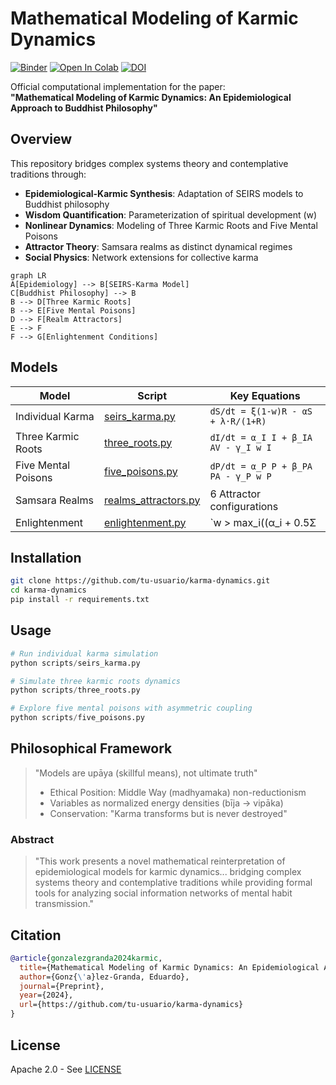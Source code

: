 # Mathematical Modeling of Karmic Dynamics

[![Binder](https://mybinder.org/badge_logo.svg)](https://mybinder.org/v2/gh/tu-usuario/karma-dynamics/main)
[![Open In Colab](https://colab.research.google.com/assets/colab-badge.svg)](https://colab.research.google.com/github/tu-usuario/karma-dynamics)
[![DOI](https://zenodo.org/badge/DOI/10.5281/zenodo.15615660.svg)](https://doi.org/10.5281/zenodo.15615660)

Official computational implementation for the paper:  
**"Mathematical Modeling of Karmic Dynamics: An Epidemiological Approach to Buddhist Philosophy"**

## Overview
This repository bridges complex systems theory and contemplative traditions through:
- **Epidemiological-Karmic Synthesis**: Adaptation of SEIRS models to Buddhist philosophy
- **Wisdom Quantification**: Parameterization of spiritual development (w)
- **Nonlinear Dynamics**: Modeling of Three Karmic Roots and Five Mental Poisons
- **Attractor Theory**: Samsara realms as distinct dynamical regimes
- **Social Physics**: Network extensions for collective karma

```mermaid
graph LR
A[Epidemiology] --> B[SEIRS-Karma Model]
C[Buddhist Philosophy] --> B
B --> D[Three Karmic Roots]
B --> E[Five Mental Poisons]
D --> F[Realm Attractors]
E --> F
F --> G[Enlightenment Conditions]
```

## Models
| Model | Script | Key Equations |
|-------|--------|--------------|
| Individual Karma | [seirs_karma.py](scripts/seirs_karma.py) | `dS/dt = ξ(1-w)R - αS + λ·R/(1+R)` |
| Three Karmic Roots | [three_roots.py](scripts/three_roots.py) | `dI/dt = α_I I + β_IA AV - γ_I w I` |
| Five Mental Poisons | [five_poisons.py](scripts/five_poisons.py) | `dP/dt = α_P P + β_PA PA - γ_P w P` |
| Samsara Realms | [realms_attractors.py](scripts/realms_attractors.py) | 6 Attractor configurations |
| Enlightenment | [enlightenment.py](scripts/enlightenment.py) | `w > max_i((α_i + 0.5Σ|β_ij|)/γ_i)` |

## Installation
```bash
git clone https://github.com/tu-usuario/karma-dynamics.git
cd karma-dynamics
pip install -r requirements.txt
```

## Usage
```python
# Run individual karma simulation
python scripts/seirs_karma.py

# Simulate three karmic roots dynamics
python scripts/three_roots.py

# Explore five mental poisons with asymmetric coupling
python scripts/five_poisons.py
```

## Philosophical Framework
> "Models are upāya (skillful means), not ultimate truth"  
> - Ethical Position: Middle Way (madhyamaka) non-reductionism  
> - Variables as normalized energy densities (bīja → vipāka)  
> - Conservation: "Karma transforms but is never destroyed"

### Abstract
> "This work presents a novel mathematical reinterpretation of epidemiological models for karmic dynamics... bridging complex systems theory and contemplative traditions while providing formal tools for analyzing social information networks of mental habit transmission."

## Citation
```bibtex
@article{gonzalezgranda2024karmic,
  title={Mathematical Modeling of Karmic Dynamics: An Epidemiological Approach to Buddhist Philosophy},
  author={Gonz{\'a}lez-Granda, Eduardo},
  journal={Preprint},
  year={2024},
  url={https://github.com/tu-usuario/karma-dynamics}
}
```

## License
Apache 2.0 - See [LICENSE](LICENSE)
